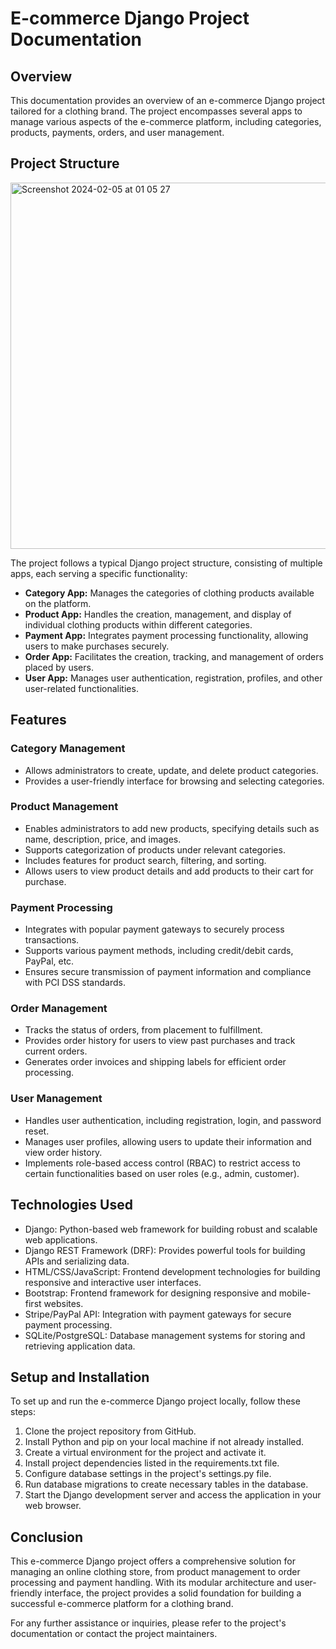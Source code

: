 # E-commerce Django Project Documentation

## Overview
This documentation provides an overview of an e-commerce Django project tailored for a clothing brand. The project encompasses several apps to manage various aspects of the e-commerce platform, including categories, products, payments, orders, and user management.

## Project Structure

<img width="586" alt="Screenshot 2024-02-05 at 01 05 27" src="https://github.com/NikhilSalv/PowerBI_Developer/assets/74225565/275f1396-9492-41f3-ac01-da9bc1f25ffb">

The project follows a typical Django project structure, consisting of multiple apps, each serving a specific functionality:
- **Category App:** Manages the categories of clothing products available on the platform.
- **Product App:** Handles the creation, management, and display of individual clothing products within different categories.
- **Payment App:** Integrates payment processing functionality, allowing users to make purchases securely.
- **Order App:** Facilitates the creation, tracking, and management of orders placed by users.
- **User App:** Manages user authentication, registration, profiles, and other user-related functionalities.

## Features
### Category Management
- Allows administrators to create, update, and delete product categories.
- Provides a user-friendly interface for browsing and selecting categories.

### Product Management
- Enables administrators to add new products, specifying details such as name, description, price, and images.
- Supports categorization of products under relevant categories.
- Includes features for product search, filtering, and sorting.
- Allows users to view product details and add products to their cart for purchase.

### Payment Processing
- Integrates with popular payment gateways to securely process transactions.
- Supports various payment methods, including credit/debit cards, PayPal, etc.
- Ensures secure transmission of payment information and compliance with PCI DSS standards.

### Order Management
- Tracks the status of orders, from placement to fulfillment.
- Provides order history for users to view past purchases and track current orders.
- Generates order invoices and shipping labels for efficient order processing.

### User Management
- Handles user authentication, including registration, login, and password reset.
- Manages user profiles, allowing users to update their information and view order history.
- Implements role-based access control (RBAC) to restrict access to certain functionalities based on user roles (e.g., admin, customer).

## Technologies Used
- Django: Python-based web framework for building robust and scalable web applications.
- Django REST Framework (DRF): Provides powerful tools for building APIs and serializing data.
- HTML/CSS/JavaScript: Frontend development technologies for building responsive and interactive user interfaces.
- Bootstrap: Frontend framework for designing responsive and mobile-first websites.
- Stripe/PayPal API: Integration with payment gateways for secure payment processing.
- SQLite/PostgreSQL: Database management systems for storing and retrieving application data.

## Setup and Installation
To set up and run the e-commerce Django project locally, follow these steps:
1. Clone the project repository from GitHub.
2. Install Python and pip on your local machine if not already installed.
3. Create a virtual environment for the project and activate it.
4. Install project dependencies listed in the requirements.txt file.
5. Configure database settings in the project's settings.py file.
6. Run database migrations to create necessary tables in the database.
7. Start the Django development server and access the application in your web browser.

## Conclusion
This e-commerce Django project offers a comprehensive solution for managing an online clothing store, from product management to order processing and payment handling. With its modular architecture and user-friendly interface, the project provides a solid foundation for building a successful e-commerce platform for a clothing brand.

For any further assistance or inquiries, please refer to the project's documentation or contact the project maintainers.
